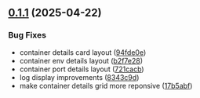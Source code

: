 ## [0.1.1](https://github.com/ofkm/arcane/compare/v0.1.0...v0.1.1) (2025-04-22)

### Bug Fixes

* container details card layout ([94fde0e](https://github.com/ofkm/arcane/commit/94fde0e470043b519d27dfd6e5aa0c27779496ae))
* container env details layout ([b2f7e28](https://github.com/ofkm/arcane/commit/b2f7e28fd31875c768c845ab4cbbc8e99406ea01))
* container port details layout ([721cacb](https://github.com/ofkm/arcane/commit/721cacb35292ec06060afbc6fa0b4f7fbddaca08))
* log display improvements ([8343c9d](https://github.com/ofkm/arcane/commit/8343c9d3dd71cb85297de817a97c764b455848b6))
* make container details grid more reponsive ([17b5abf](https://github.com/ofkm/arcane/commit/17b5abf55d5f37a6f02ae4d7f236c9a65beb63ba))
